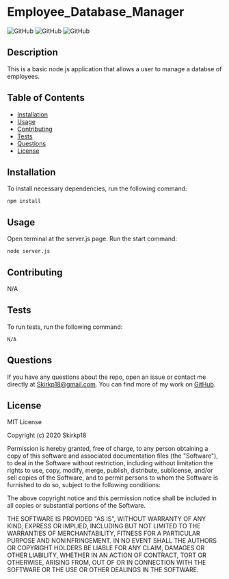# Employee_Database_Manager

![GitHub](https://img.shields.io/github/downloads/Skirkp18/Employee_Database_Manager/total) ![GitHub](https://img.shields.io/github/languages/top/Skirkp18/Employee_Database_Manager) ![GitHub](https://img.shields.io/badge/license-MIT-green?style=flat) 

## Description
This is a basic node.js application that allows a user to manage a databse of employees.
## Table of Contents 
  - [Installation](#installation)
  - [Usage](#usage)
  - [Contributing](#contributing)
  - [Tests](#tests)
  - [Questions](#questions)
  - [License](#license)
## Installation
To install necessary dependencies, run the following command:
``` 
npm install
```
## Usage
Open terminal at the server.js page. Run the start command:
``` 
node server.js
```
## Contributing
N/A
## Tests
To run tests, run the following command:
```
N/A
```
## Questions
If you have any questions about the repo, open an issue or contact me directly at Skirkp18@gmail.com. You can find more of my work on [GitHub](https://github.com/Skirkp18).
## License
MIT License

Copyright (c) 2020 Skirkp18

Permission is hereby granted, free of charge, to any person obtaining a copy
of this software and associated documentation files (the "Software"), to deal
in the Software without restriction, including without limitation the rights
to use, copy, modify, merge, publish, distribute, sublicense, and/or sell
copies of the Software, and to permit persons to whom the Software is
furnished to do so, subject to the following conditions:

The above copyright notice and this permission notice shall be included in all
copies or substantial portions of the Software.

THE SOFTWARE IS PROVIDED "AS IS", WITHOUT WARRANTY OF ANY KIND, EXPRESS OR
IMPLIED, INCLUDING BUT NOT LIMITED TO THE WARRANTIES OF MERCHANTABILITY,
FITNESS FOR A PARTICULAR PURPOSE AND NONINFRINGEMENT. IN NO EVENT SHALL THE
AUTHORS OR COPYRIGHT HOLDERS BE LIABLE FOR ANY CLAIM, DAMAGES OR OTHER
LIABILITY, WHETHER IN AN ACTION OF CONTRACT, TORT OR OTHERWISE, ARISING FROM,
OUT OF OR IN CONNECTION WITH THE SOFTWARE OR THE USE OR OTHER DEALINGS IN THE
SOFTWARE.
